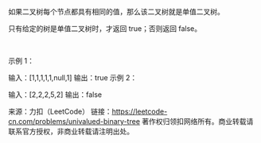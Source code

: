 如果二叉树每个节点都具有相同的值，那么该二叉树就是单值二叉树。

只有给定的树是单值二叉树时，才返回 true；否则返回 false。

 

示例 1：



输入：[1,1,1,1,1,null,1]
输出：true
示例 2：



输入：[2,2,2,5,2]
输出：false
 

来源：力扣（LeetCode）
链接：https://leetcode-cn.com/problems/univalued-binary-tree
著作权归领扣网络所有。商业转载请联系官方授权，非商业转载请注明出处。